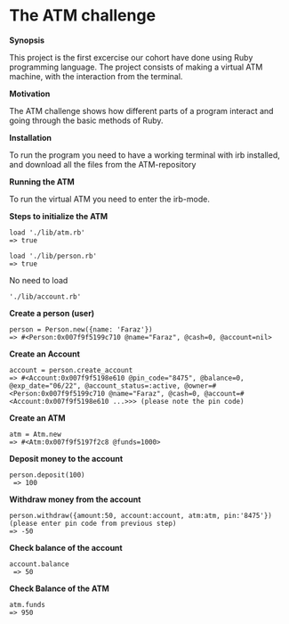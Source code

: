 # The ATM challenge

**Synopsis**

This project is the first excercise our cohort have done using Ruby programming language.
The project consists of making a virtual ATM machine, with the interaction from the terminal.


**Motivation**

The ATM challenge shows how different parts of a program interact and going through
the basic methods of Ruby.

**Installation**

To run the program you need to have a working terminal with irb installed, and download all the files from the ATM-repository

**Running the ATM**

To run the virtual ATM you need to enter the irb-mode.

**Steps to initialize the ATM**

```irb
load './lib/atm.rb'
=> true 
```

```irb
load './lib/person.rb'
=> true 
```


No need to load 

```
'./lib/account.rb'
```

**Create a person (user)**

```irb
person = Person.new({name: 'Faraz'})
=> #<Person:0x007f9f5199c710 @name="Faraz", @cash=0, @account=nil>
```

**Create an Account**

```irb
account = person.create_account     
=> #<Account:0x007f9f5198e610 @pin_code="8475", @balance=0, @exp_date="06/22", @account_status=:active, @owner=#<Person:0x007f9f5199c710 @name="Faraz", @cash=0, @account=#<Account:0x007f9f5198e610 ...>>> (please note the pin code)
```


**Create an ATM**

```irb
atm = Atm.new
=> #<Atm:0x007f9f5197f2c8 @funds=1000> 
```

**Deposit money to the account**

```irb
person.deposit(100)
 => 100 
```

**Withdraw money from the account**

```irb
person.withdraw({amount:50, account:account, atm:atm, pin:'8475'})
(please enter pin code from previous step)
=> -50 
```


**Check balance of the account**

```irb
account.balance
 => 50
```

**Check Balance of the ATM**

```irb
atm.funds
=> 950 
```
